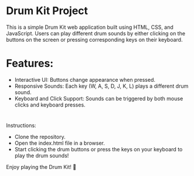 # Drum Kit Project
This is a simple Drum Kit web application built using HTML, CSS, and JavaScript. Users can play different drum sounds by either clicking on the buttons on the screen or pressing corresponding keys on their keyboard.

# Features:
- Interactive UI: Buttons change appearance when pressed.
- Responsive Sounds: Each key (W, A, S, D, J, K, L) plays a different drum sound.
- Keyboard and Click Support: Sounds can be triggered by both mouse clicks and keyboard presses.
#
 Instructions:
- Clone the repository.
- Open the index.html file in a browser.
- Start clicking the drum buttons or press the keys on your keyboard to play the drum sounds!

Enjoy playing the Drum Kit! 🥁
